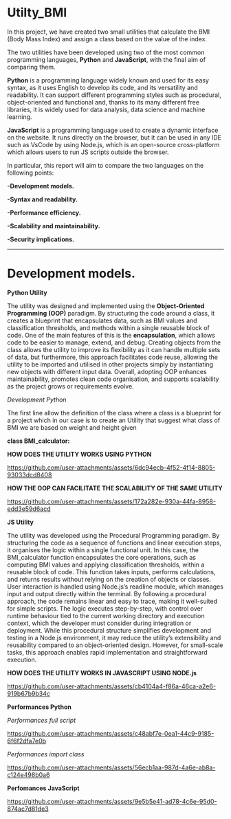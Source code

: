 # Utilty_BMI
In this project, we have created two small utilities that calculate the BMI (Body Mass Index) and assign a class based on the value of the index.

The two utilities have been developed using two of the most common programming languages, **Python** and **JavaScript**, with the final aim of comparing them.

**Python** is a programming language widely known and used for its easy syntax, as it uses English to develop its code, and its versatility and readability. It can support different programming styles such as procedural, object-oriented and functional and, thanks to its many different free libraries, it is widely used for data analysis, data science and machine learning.

**JavaScript** is a programming language used to create a dynamic interface on the website. It runs directly on the browser, but it can be used in any IDE such as VsCode by using Node.js, which is an open-source cross-platform which allows users to run JS scripts outside the browser.

In particular, this report will aim to compare the two languages on the following points:

**-Development models.**

**-Syntax and readability.**

**-Performance efficiency.**

**-Scalability and maintainability.**

**-Security implications.**

----------------------------------------------------------------------------------------------------------------------------------------------------------------------------------------------------------------------------
# Development models.

**Python Utility**

The utility was designed and implemented using the **Object-Oriented Programming (OOP)** paradigm. By structuring the code around a class, it creates a blueprint that encapsulates  data, such as BMI values and classification thresholds, and methods within a single reusable block of code.
One of the main features of this is the **encapsulation**, which allows code to be easier to manage, extend, and debug. 
Creating objects from the class allows the utility to improve its flexibility as it can handle multiple sets of data, but furthermore, this approach facilitates code reuse, allowing the utility to be imported and utilised in other projects simply by instantiating new objects with different input data. 
Overall, adopting OOP enhances maintainability, promotes clean code organisation, and supports scalability as the project grows or requirements evolve.

*Development Python*

The first line allow the definition of the class where a class is a blueprint for a project which in our case is to create an Utility that suggest what class of BMI we are based on weight and height given

**class BMI_calculator:**


**HOW DOES THE UTILITY WORKS USING PYTHON**

https://github.com/user-attachments/assets/6dc94ecb-4f52-4f14-8805-93033dcd8408

**HOW THE OOP CAN FACILITATE THE SCALABILITY OF THE SAME UTILITY**

https://github.com/user-attachments/assets/172a282e-930a-44fa-8958-edd3e59d6acd

**JS Utility**

The utility was developed using the Procedural Programming paradigm. By structuring the code as a sequence of functions and linear execution steps, it organises the logic within a single functional unit. In this case, the BMI_calculator function encapsulates the core operations, such as computing BMI values and applying classification thresholds, within a reusable block of code. 
This function takes inputs, performs calculations, and returns results without relying on the creation of objects or classes.
User interaction is handled using Node.js’s readline module, which manages input and output directly within the terminal. By following a procedural approach, the code remains linear and easy to trace, making it well-suited for simple scripts. The logic executes step-by-step, with control over runtime behaviour tied to the current working directory and execution context, which the developer must consider during integration or deployment.
While this procedural structure simplifies development and testing in a Node.js environment, it may reduce the utility’s extensibility and reusability compared to an object-oriented design. However, for small-scale tasks, this approach enables rapid implementation and straightforward execution.

**HOW DOES THE UTILITY WORKS IN JAVASCRIPT USING NODE.js**

https://github.com/user-attachments/assets/cb4104a4-f86a-46ca-a2e6-919b67b9b34c



**Performances Python**

*Performances full script*

https://github.com/user-attachments/assets/c48abf7e-0ea1-44c9-9185-6f6f2dfa7e0b

*Performances import class*

https://github.com/user-attachments/assets/56ecb1aa-987d-4a6e-ab8a-c124e498b0a6

**Perfomances JavaScript**

https://github.com/user-attachments/assets/9e5b5e41-ad78-4c6e-95d0-874ac7d81de3




